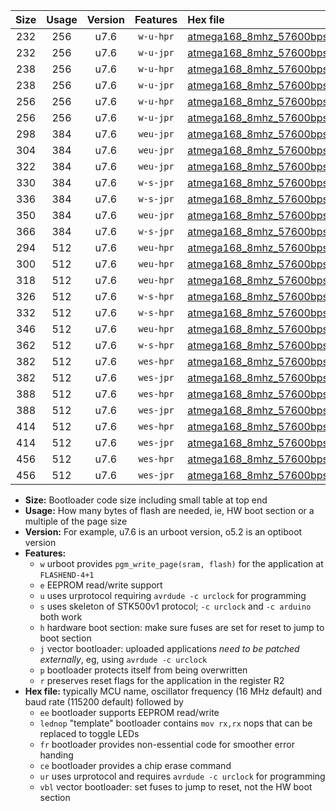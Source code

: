 |Size|Usage|Version|Features|Hex file|
|:-:|:-:|:-:|:-:|:--|
|232|256|u7.6|`w-u-hpr`|[atmega168_8mhz_57600bps_ur.hex](https://raw.githubusercontent.com/stefanrueger/urboot/main/bootloaders/atmega168/fcpu_8mhz/57600_bps/atmega168_8mhz_57600bps_ur.hex)|
|232|256|u7.6|`w-u-jpr`|[atmega168_8mhz_57600bps_ur_vbl.hex](https://raw.githubusercontent.com/stefanrueger/urboot/main/bootloaders/atmega168/fcpu_8mhz/57600_bps/atmega168_8mhz_57600bps_ur_vbl.hex)|
|238|256|u7.6|`w-u-hpr`|[atmega168_8mhz_57600bps_lednop_ur.hex](https://raw.githubusercontent.com/stefanrueger/urboot/main/bootloaders/atmega168/fcpu_8mhz/57600_bps/atmega168_8mhz_57600bps_lednop_ur.hex)|
|238|256|u7.6|`w-u-jpr`|[atmega168_8mhz_57600bps_lednop_ur_vbl.hex](https://raw.githubusercontent.com/stefanrueger/urboot/main/bootloaders/atmega168/fcpu_8mhz/57600_bps/atmega168_8mhz_57600bps_lednop_ur_vbl.hex)|
|256|256|u7.6|`w-u-hpr`|[atmega168_8mhz_57600bps_lednop_fr_ur.hex](https://raw.githubusercontent.com/stefanrueger/urboot/main/bootloaders/atmega168/fcpu_8mhz/57600_bps/atmega168_8mhz_57600bps_lednop_fr_ur.hex)|
|256|256|u7.6|`w-u-jpr`|[atmega168_8mhz_57600bps_lednop_fr_ur_vbl.hex](https://raw.githubusercontent.com/stefanrueger/urboot/main/bootloaders/atmega168/fcpu_8mhz/57600_bps/atmega168_8mhz_57600bps_lednop_fr_ur_vbl.hex)|
|298|384|u7.6|`weu-jpr`|[atmega168_8mhz_57600bps_ee_ur_vbl.hex](https://raw.githubusercontent.com/stefanrueger/urboot/main/bootloaders/atmega168/fcpu_8mhz/57600_bps/atmega168_8mhz_57600bps_ee_ur_vbl.hex)|
|304|384|u7.6|`weu-jpr`|[atmega168_8mhz_57600bps_ee_lednop_ur_vbl.hex](https://raw.githubusercontent.com/stefanrueger/urboot/main/bootloaders/atmega168/fcpu_8mhz/57600_bps/atmega168_8mhz_57600bps_ee_lednop_ur_vbl.hex)|
|322|384|u7.6|`weu-jpr`|[atmega168_8mhz_57600bps_ee_lednop_fr_ur_vbl.hex](https://raw.githubusercontent.com/stefanrueger/urboot/main/bootloaders/atmega168/fcpu_8mhz/57600_bps/atmega168_8mhz_57600bps_ee_lednop_fr_ur_vbl.hex)|
|330|384|u7.6|`w-s-jpr`|[atmega168_8mhz_57600bps_vbl.hex](https://raw.githubusercontent.com/stefanrueger/urboot/main/bootloaders/atmega168/fcpu_8mhz/57600_bps/atmega168_8mhz_57600bps_vbl.hex)|
|336|384|u7.6|`w-s-jpr`|[atmega168_8mhz_57600bps_lednop_vbl.hex](https://raw.githubusercontent.com/stefanrueger/urboot/main/bootloaders/atmega168/fcpu_8mhz/57600_bps/atmega168_8mhz_57600bps_lednop_vbl.hex)|
|350|384|u7.6|`weu-jpr`|[atmega168_8mhz_57600bps_ee_lednop_fr_ce_ur_vbl.hex](https://raw.githubusercontent.com/stefanrueger/urboot/main/bootloaders/atmega168/fcpu_8mhz/57600_bps/atmega168_8mhz_57600bps_ee_lednop_fr_ce_ur_vbl.hex)|
|366|384|u7.6|`w-s-jpr`|[atmega168_8mhz_57600bps_lednop_fr_vbl.hex](https://raw.githubusercontent.com/stefanrueger/urboot/main/bootloaders/atmega168/fcpu_8mhz/57600_bps/atmega168_8mhz_57600bps_lednop_fr_vbl.hex)|
|294|512|u7.6|`weu-hpr`|[atmega168_8mhz_57600bps_ee_ur.hex](https://raw.githubusercontent.com/stefanrueger/urboot/main/bootloaders/atmega168/fcpu_8mhz/57600_bps/atmega168_8mhz_57600bps_ee_ur.hex)|
|300|512|u7.6|`weu-hpr`|[atmega168_8mhz_57600bps_ee_lednop_ur.hex](https://raw.githubusercontent.com/stefanrueger/urboot/main/bootloaders/atmega168/fcpu_8mhz/57600_bps/atmega168_8mhz_57600bps_ee_lednop_ur.hex)|
|318|512|u7.6|`weu-hpr`|[atmega168_8mhz_57600bps_ee_lednop_fr_ur.hex](https://raw.githubusercontent.com/stefanrueger/urboot/main/bootloaders/atmega168/fcpu_8mhz/57600_bps/atmega168_8mhz_57600bps_ee_lednop_fr_ur.hex)|
|326|512|u7.6|`w-s-hpr`|[atmega168_8mhz_57600bps.hex](https://raw.githubusercontent.com/stefanrueger/urboot/main/bootloaders/atmega168/fcpu_8mhz/57600_bps/atmega168_8mhz_57600bps.hex)|
|332|512|u7.6|`w-s-hpr`|[atmega168_8mhz_57600bps_lednop.hex](https://raw.githubusercontent.com/stefanrueger/urboot/main/bootloaders/atmega168/fcpu_8mhz/57600_bps/atmega168_8mhz_57600bps_lednop.hex)|
|346|512|u7.6|`weu-hpr`|[atmega168_8mhz_57600bps_ee_lednop_fr_ce_ur.hex](https://raw.githubusercontent.com/stefanrueger/urboot/main/bootloaders/atmega168/fcpu_8mhz/57600_bps/atmega168_8mhz_57600bps_ee_lednop_fr_ce_ur.hex)|
|362|512|u7.6|`w-s-hpr`|[atmega168_8mhz_57600bps_lednop_fr.hex](https://raw.githubusercontent.com/stefanrueger/urboot/main/bootloaders/atmega168/fcpu_8mhz/57600_bps/atmega168_8mhz_57600bps_lednop_fr.hex)|
|382|512|u7.6|`wes-hpr`|[atmega168_8mhz_57600bps_ee.hex](https://raw.githubusercontent.com/stefanrueger/urboot/main/bootloaders/atmega168/fcpu_8mhz/57600_bps/atmega168_8mhz_57600bps_ee.hex)|
|382|512|u7.6|`wes-jpr`|[atmega168_8mhz_57600bps_ee_vbl.hex](https://raw.githubusercontent.com/stefanrueger/urboot/main/bootloaders/atmega168/fcpu_8mhz/57600_bps/atmega168_8mhz_57600bps_ee_vbl.hex)|
|388|512|u7.6|`wes-hpr`|[atmega168_8mhz_57600bps_ee_lednop.hex](https://raw.githubusercontent.com/stefanrueger/urboot/main/bootloaders/atmega168/fcpu_8mhz/57600_bps/atmega168_8mhz_57600bps_ee_lednop.hex)|
|388|512|u7.6|`wes-jpr`|[atmega168_8mhz_57600bps_ee_lednop_vbl.hex](https://raw.githubusercontent.com/stefanrueger/urboot/main/bootloaders/atmega168/fcpu_8mhz/57600_bps/atmega168_8mhz_57600bps_ee_lednop_vbl.hex)|
|414|512|u7.6|`wes-hpr`|[atmega168_8mhz_57600bps_ee_lednop_fr.hex](https://raw.githubusercontent.com/stefanrueger/urboot/main/bootloaders/atmega168/fcpu_8mhz/57600_bps/atmega168_8mhz_57600bps_ee_lednop_fr.hex)|
|414|512|u7.6|`wes-jpr`|[atmega168_8mhz_57600bps_ee_lednop_fr_vbl.hex](https://raw.githubusercontent.com/stefanrueger/urboot/main/bootloaders/atmega168/fcpu_8mhz/57600_bps/atmega168_8mhz_57600bps_ee_lednop_fr_vbl.hex)|
|456|512|u7.6|`wes-hpr`|[atmega168_8mhz_57600bps_ee_lednop_fr_ce.hex](https://raw.githubusercontent.com/stefanrueger/urboot/main/bootloaders/atmega168/fcpu_8mhz/57600_bps/atmega168_8mhz_57600bps_ee_lednop_fr_ce.hex)|
|456|512|u7.6|`wes-jpr`|[atmega168_8mhz_57600bps_ee_lednop_fr_ce_vbl.hex](https://raw.githubusercontent.com/stefanrueger/urboot/main/bootloaders/atmega168/fcpu_8mhz/57600_bps/atmega168_8mhz_57600bps_ee_lednop_fr_ce_vbl.hex)|

- **Size:** Bootloader code size including small table at top end
- **Usage:** How many bytes of flash are needed, ie, HW boot section or a multiple of the page size
- **Version:** For example, u7.6 is an urboot version, o5.2 is an optiboot version
- **Features:**
  + `w` urboot provides `pgm_write_page(sram, flash)` for the application at `FLASHEND-4+1`
  + `e` EEPROM read/write support
  + `u` uses urprotocol requiring `avrdude -c urclock` for programming
  + `s` uses skeleton of STK500v1 protocol; `-c urclock` and `-c arduino` both work
  + `h` hardware boot section: make sure fuses are set for reset to jump to boot section
  + `j` vector bootloader: uploaded applications *need to be patched externally*, eg, using `avrdude -c urclock`
  + `p` bootloader protects itself from being overwritten
  + `r` preserves reset flags for the application in the register R2
- **Hex file:** typically MCU name, oscillator frequency (16 MHz default) and baud rate (115200 default) followed by
  + `ee` bootloader supports EEPROM read/write
  + `lednop` "template" bootloader contains `mov rx,rx` nops that can be replaced to toggle LEDs
  + `fr` bootloader provides non-essential code for smoother error handing
  + `ce` bootloader provides a chip erase command
  + `ur` uses urprotocol and requires `avrdude -c urclock` for programming
  + `vbl` vector bootloader: set fuses to jump to reset, not the HW boot section

